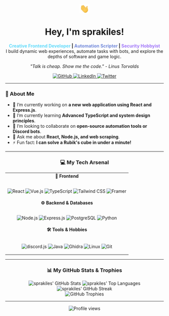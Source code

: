 <!--
  Hello World! This is the v4 of my profile.
  Designed to be a comprehensive and professional showcase of my skills.
-->

<!-- Header -->
<div align="center">
  <img src="https://raw.githubusercontent.com/ABSphreak/ABSphreak/master/gifs/Hi.gif" width="30px">
  <h1 align="center">Hey, I'm sprakiles!</h1>
  <p align="center">
    <strong><font color="#61DAFB">Creative Frontend Developer</font> | <font color="#7289DA">Automation Scripter</font> | <font color="#A076F9">Security Hobbyist</font></strong>
    <br>
    I build dynamic web experiences, automate tasks with bots, and explore the depths of software and game logic.
  </p>
  
  <!-- Quote -->
  <p align="center">
    <i>"Talk is cheap. Show me the code." - Linus Torvalds</i>
  </p>

  <!-- Social Links -->
  <p align="center">
    <a href="https://github.com/sprakiles" target="_blank">
      <img src="https://img.shields.io/badge/GitHub-100000?style=for-the-badge&logo=github&logoColor=white" alt="GitHub">
    </a>
    <a href="https://www.linkedin.com/in/mahmoud-eid-282581386/" target="_blank">
      <img src="https://img.shields.io/badge/LinkedIn-0077B5?style=for-the-badge&logo=linkedin&logoColor=white" alt="LinkedIn">
    </a>
    <a href="https://x.com/Mahmoud97986763" target="_blank">
      <img src="https://img.shields.io/badge/Twitter-1DA1F2?style=for-the-badge&logo=twitter&logoColor=white" alt="Twitter">
    </a>
  </p>
</div>

---

<!-- About Me Section -->
<div align="left">
  <h3>🚀 About Me</h3>
  <ul>
    <li>🔭 I’m currently working on <strong>a new web application using React and Express.js</strong>.</li>
    <li>🌱 I’m currently learning <strong>Advanced TypeScript and system design principles</strong>.</li>
    <li>👯 I’m looking to collaborate on <strong>open-source automation tools or Discord bots</strong>.</li>
    <li>💬 Ask me about <strong>React, Node.js, and web scraping</strong>.</li>
    <li>⚡ Fun fact: <strong>I can solve a Rubik's cube in under a minute!</strong></li>
  </ul>
</div>

---

<!-- Tech Arsenal Section -->
<h3 align="center">💻 My Tech Arsenal</h3>

<table align="center" width="100%">
  <tr>
    <td align="center">
      <strong>🎨 Frontend</strong><br><br>
      <p>
        <img src="https://img.shields.io/badge/React-20232A?style=for-the-badge&logo=react&logoColor=61DAFB" alt="React">
        <img src="https://img.shields.io/badge/Vue.js-35495E?style=for-the-badge&logo=vuedotjs&logoColor=4FC08D" alt="Vue.js">
        <img src="https://img.shields.io/badge/TypeScript-3178C6?style=for-the-badge&logo=typescript&logoColor=white" alt="TypeScript">
        <img src="https://img.shields.io/badge/Tailwind_CSS-38B2AC?style=for-the-badge&logo=tailwind-css&logoColor=white" alt="Tailwind CSS">
        <img src="https://img.shields.io/badge/Framer-0055FF?style=for-the-badge&logo=framer&logoColor=white" alt="Framer">
      </p>
    </td>
  </tr>
  <tr>
    <td align="center">
      <strong>⚙️ Backend & Databases</strong><br><br>
      <p>
        <img src="https://img.shields.io/badge/Node.js-339933?style=for-the-badge&logo=nodedotjs&logoColor=white" alt="Node.js">
        <img src="https://img.shields.io/badge/Express.js-000000?style=for-the-badge&logo=express&logoColor=white" alt="Express.js">
        <img src="https://img.shields.io/badge/PostgreSQL-4169E1?style=for-the-badge&logo=postgresql&logoColor=white" alt="PostgreSQL">
        <img src="https://img.shields.io/badge/Python-3776AB?style=for-the-badge&logo=python&logoColor=white" alt="Python">
      </p>
    </td>
  </tr>
  <tr>
    <td align="center">
      <strong>🛠️ Tools & Hobbies</strong><br><br>
      <p>
        <img src="https://img.shields.io/badge/discord.js-5865F2?style=for-the-badge&logo=discord&logoColor=white" alt="discord.js">
        <img src="https://img.shields.io/badge/Java-ED8B00?style=for-the-badge&logo=openjdk&logoColor=white" alt="Java">
        <img src="https://img.shields.io/badge/Ghidra-4A4A4A?style=for-the-badge" alt="Ghidra">
        <img src="https://img.shields.io/badge/Linux-FCC624?style=for-the-badge&logo=linux&logoColor=black" alt="Linux">
        <img src="https://img.shields.io/badge/Git-F05032?style=for-the-badge&logo=git&logoColor=white" alt="Git">
      </p>
    </td>
  </tr>
</table>

---

<!-- GitHub Stats & Trophies Section -->
<h3 align="center">📊 My GitHub Stats & Trophies</h3>
<div align="center">
  <!-- Stats & Languages -->
  <img src="https://github-readme-stats.vercel.app/api?username=sprakiles&theme=tokyonight&show_icons=true&hide_border=true&count_private=true&rank_icon=github" alt="sprakiles' GitHub Stats"/>
  <img src="https://github-readme-stats.vercel.app/api/top-langs/?username=sprakiles&layout=compact&theme=tokyonight&hide_border=true" alt="sprakiles' Top Languages"/>
  <br>
  <!-- Streak -->
  <img src="https://streak-stats.demolab.com?user=sprakiles&theme=tokyonight&hide_border=true" alt="sprakiles' GitHub Streak"/>
  <br>
  <!-- Trophies -->
  <img src="https://github-profile-trophy.vercel.app/?username=sprakiles&theme=tokyonight&row=1&column=7&margin-w=15&margin-h=15" alt="GitHub Trophies"/>
</div>

---

<!-- Profile Views -->
<p align="center">
  <img src="https://komarev.com/ghpvc/?username=sprakiles&style=flat-square&color=blueviolet" alt="Profile views">
</p>
